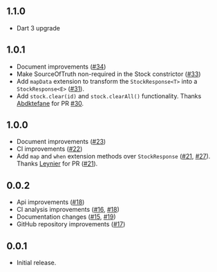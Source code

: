 ## 1.1.0
* Dart 3 upgrade

## 1.0.1
* Document improvements ([#34](https://github.com/xmartlabs/stock/pull/34))
* Make SourceOfTruth non-required in the Stock constrictor ([#33](https://github.com/xmartlabs/stock/pull/33))
* Add `mapData` extension to transform the `StockResponse<T>` into a `StockResponse<E>` ([#31](https://github.com/xmartlabs/stock/pull/31)).
* Add `stock.clear(id)` and `stock.clearAll()` functionality. Thanks [Abdktefane](https://github.com/Abdktefane) for PR [#30](https://github.com/xmartlabs/stock/pull/30).

## 1.0.0
* Document improvements ([#23](https://github.com/xmartlabs/stock/pull/23))
* CI improvements ([#22](https://github.com/xmartlabs/stock/pull/22))
* Add `map` and `when` extension methods over `StockResponse` ([#21](https://github.com/xmartlabs/stock/pull/21), [#27](https://github.com/xmartlabs/stock/pull/27)). Thanks [Leynier](https://github.com/leynier) for PR ([#21](https://github.com/xmartlabs/stock/pull/21)).

## 0.0.2

* Api improvements ([#18](https://github.com/xmartlabs/stock/pull/18))
* CI analysis improvements ([#16](https://github.com/xmartlabs/stock/pull/16), [#18](https://github.com/xmartlabs/stock/pull/18))
* Documentation changes ([#15](https://github.com/xmartlabs/stock/pull/15), [#19](https://github.com/xmartlabs/stock/pull/19))
* GitHub repository improvements ([#17](https://github.com/xmartlabs/stock/pull/17))

## 0.0.1

* Initial release.
